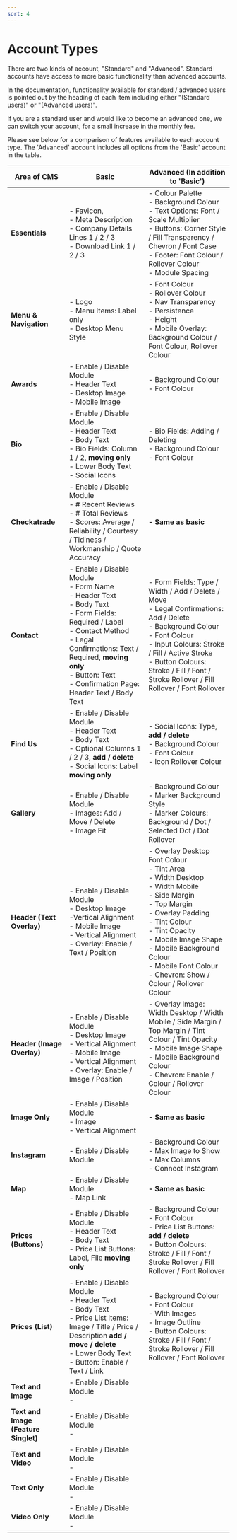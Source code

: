 ```yaml
---
sort: 4
---
```


# Account Types

There are two kinds of account, "Standard" and "Advanced". Standard accounts have access to more basic functionality than advanced accounts.

In the documentation, functionality available for standard / advanced users is pointed out by the heading of each item including either "(Standard users)" or "(Advanced users)".

If you are a standard user and would like to become an advanced one, we can switch your account, for a small increase in the monthly fee.

Please see below for a comparison of features available to each account type. The 'Advanced' account includes all options from the 'Basic' account in the table.

| Area of CMS  | Basic | Advanced (In addition to 'Basic') |
| --- | --- | --- |
| **Essentials** | - Favicon, <br>- Meta Description <br>- Company Details Lines 1 / 2 / 3 <br>- Download Link 1 / 2 / 3 | - Colour Palette <br>- Background Colour <br>- Text Options: Font / Scale Multiplier <br>- Buttons: Corner Style / Fill Transparency / Chevron / Font Case <br>- Footer: Font Colour / Rollover Colour <br>- Module Spacing |
| **Menu & Navigation** | - Logo <br>- Menu Items: Label only <br>- Desktop Menu Style | - Font Colour<br>- Rollover Colour<br>- Nav Transparency <br>- Persistence <br>- Height<br>- Mobile Overlay: Background Colour / Font Colour, Rollover Colour |
| **Awards** | - Enable / Disable Module <br>- Header Text <br>- Desktop Image<br>- Mobile Image | - Background Colour <br>- Font Colour |
| **Bio** | - Enable / Disable Module <br>- Header Text <br>- Body Text <br>- Bio Fields: Column 1 / 2, **moving only**<br>- Lower Body Text<br>- Social Icons | - Bio Fields: Adding / Deleting <br>- Background Colour <br>- Font Colour |
| **Checkatrade** | - Enable / Disable Module <br>- # Recent Reviews <br>- # Total Reviews <br>- Scores: Average / Reliability / Courtesy / Tidiness / Workmanship / Quote Accuracy | **- Same as basic** |
| **Contact** | - Enable / Disable Module <br>- Form Name <br>- Header Text <br>- Body Text <br>- Form Fields: Required / Label <br>- Contact Method <br>- Legal Confirmations: Text / Required, **moving only** <br>- Button: Text <br>- Confirmation Page: Header Text / Body Text | - Form Fields: Type / Width / Add / Delete / Move <br>- Legal Confirmations: Add / Delete <br>- Background Colour <br>- Font Colour <br>- Input Colours: Stroke / Fill / Active Stroke <br>- Button Colours: Stroke / Fill / Font / Stroke Rollover / Fill Rollover / Font Rollover |
| **Find Us** | - Enable / Disable Module <br>- Header Text <br>- Body Text <br>- Optional Columns 1 / 2 / 3, **add / delete** <br>- Social Icons: Label **moving only** | - Social Icons: Type, **add / delete** <br>- Background Colour <br>- Font Colour <br>- Icon Rollover Colour |
| **Gallery** | - Enable / Disable Module <br>- Images: Add / Move / Delete <br>- Image Fit | - Background Colour <br>- Marker Background Style <br>- Marker Colours: Background / Dot / Selected Dot / Dot Rollover |
| **Header (Text Overlay)** | - Enable / Disable Module <br>- Desktop Image <br>-Vertical Alignment <br>- Mobile Image <br>- Vertical Alignment <br>- Overlay: Enable / Text / Position | - Overlay Desktop Font Colour <br>- Tint Area <br>- Width Desktop <br>- Width Mobile <br>- Side Margin <br>- Top Margin <br>- Overlay Padding <br>- Tint Colour <br>- Tint Opacity <br>- Mobile Image Shape <br>- Mobile Background Colour <br>- Mobile Font Colour <br>- Chevron: Show / Colour / Rollover Colour |
| **Header (Image Overlay)** | - Enable / Disable Module <br>- Desktop Image <br>- Vertical Alignment <br>- Mobile Image <br>- Vertical Alignment <br>- Overlay: Enable / Image / Position | - Overlay Image: Width Desktop / Width Mobile / Side Margin / Top Margin / Tint Colour / Tint Opacity <br>- Mobile Image Shape <br>- Mobile Background Colour <br>- Chevron: Enable / Colour / Rollover Colour |
| **Image Only** | - Enable / Disable Module <br>- Image <br>- Vertical Alignment | **- Same as basic** |
| **Instagram** | - Enable / Disable Module | - Background Colour <br>- Max Image to Show <br>- Max Columns <br>- Connect Instagram |
| **Map** | - Enable / Disable Module <br>- Map Link | **- Same as basic** |
| **Prices (Buttons)** | - Enable / Disable Module <br>- Header Text <br>- Body Text <br>- Price List Buttons: Label, File **moving only** | - Background Colour <br>- Font Colour <br>- Price List Buttons: **add / delete** <br>- Button Colours: Stroke / Fill / Font / Stroke Rollover / Fill Rollover / Font Rollover |
| **Prices (List)** | - Enable / Disable Module <br>- Header Text <br>- Body Text <br>- Price List Items: Image / Title / Price / Description **add / move / delete** <br>- Lower Body Text <br>- Button: Enable / Text / Link | - Background Colour <br>- Font Colour <br>- With Images <br>- Image Outline <br>- Button Colours: Stroke / Fill / Font / Stroke Rollover / Fill Rollover / Font Rollover |
| **Text and Image** | - Enable / Disable Module <br>-  |  |
| **Text and Image (Feature Singlet)** | - Enable / Disable Module <br>-  |  |
| **Text and Video** | - Enable / Disable Module <br>-  |  |
| **Text Only** | - Enable / Disable Module <br>-  |  |
| **Video Only** | - Enable / Disable Module <br>-  |  |